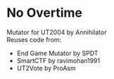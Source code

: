 # No Overtime 
Mutator for UT2004 by Annihilator  
Reuses code from:
* End Game Mutator by SPDT
* SmartCTF by ravimohan1991
* UT2Vote by ProAsm